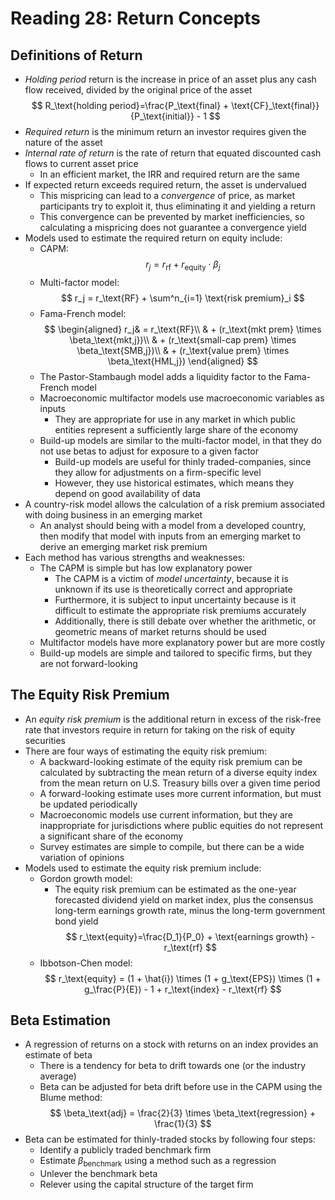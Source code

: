 # Reading 28: Return Concepts

## Definitions of Return

- *Holding period* return is the increase in price of an asset plus any cash flow received, divided by the original price of the asset
$$
R_\text{holding period}=\frac{P_\text{final} + \text{CF}_\text{final}}{P_\text{initial}} - 1
$$
- *Required return* is the minimum return an investor requires given the nature of the asset
- *Internal rate of return* is the rate of return that equated discounted cash flows to current asset price
  - In an efficient market, the IRR and required return are the same
- If expected return exceeds required return, the asset is undervalued
  - This mispricing can lead to a *convergence* of price, as market participants try to exploit it, thus eliminating it and yielding a return
  - This convergence can be prevented by market inefficiencies, so calculating a mispricing does not guarantee a convergence yield
- Models used to estimate the required return on equity include:
  - CAPM:
$$
r_j = r_\text{rf} + r_\text{equity} \cdot \beta_j
$$
  - Multi-factor model:
$$
r_j = r_\text{RF} + \sum^n_{i=1} \text{risk premium}_i
$$
  - Fama-French model:
$$
\begin{aligned}
r_j& = r_\text{RF}\\
& + (r_\text{mkt prem} \times \beta_\text{mkt,j})\\
& + (r_\text{small-cap prem} \times \beta_\text{SMB,j})\\
& + (r_\text{value prem} \times \beta_\text{HML,j})
\end{aligned}
$$
  - The Pastor-Stambaugh model adds a liquidity factor to the Fama-French model
  - Macroeconomic multifactor models use macroeconomic variables as inputs
    - They are appropriate for use in any market in which public entities represent a sufficiently large share of the economy
  - Build-up models are similar to the multi-factor model, in that they do not use betas to adjust for exposure to a given factor
    - Build-up models are useful for thinly traded-companies, since they allow for adjustments on a firm-specific level
    - However, they use historical estimates, which means they depend on good availability of data
- A country-risk model allows the calculation of a risk premium associated with doing business in an emerging market
  - An analyst should being with a model from a developed country, then modify that model with inputs from an emerging market to derive an emerging market risk premium
- Each method has various strengths and weaknesses:
  - The CAPM is simple but has low explanatory power
    - The CAPM is a victim of *model uncertainty*, because it is unknown if its use is theoretically correct and appropriate
    - Furthermore, it is subject to input uncertainty because is it difficult to estimate the appropriate risk premiums accurately
    - Additionally, there is still debate over whether the arithmetic, or geometric means of market returns should be used
  - Multifactor models have more explanatory power but are more costly
  - Build-up models are simple and tailored to specific firms, but they are not forward-looking

## The Equity Risk Premium

- An *equity risk premium* is the additional return in excess of the risk-free rate that investors require in return for taking on the risk of equity securities
- There are four ways of estimating the equity risk premium:
  - A backward-looking estimate of the equity risk premium can be calculated by subtracting the mean return of a diverse equity index from the mean return on U.S. Treasury bills over a given time period
  - A forward-looking estimate uses more current information, but must be updated periodically
  - Macroeconomic models use current information, but they are inappropriate for jurisdictions where public equities do not represent a significant share of the economy
  - Survey estimates are simple to compile, but there can be a wide variation of opinions
- Models used to estimate the equity risk premium include:
  - Gordon growth model: 
    - The equity risk premium can be estimated as the one-year forecasted dividend yield on market index, plus the consensus long-term earnings growth rate, minus the long-term government bond yield
$$
r_\text{equity}=\frac{D_1}{P_0} + \text{earnings growth} - r_\text{rf}
$$
  - Ibbotson-Chen model:
$$
r_\text{equity} = (1 + \hat{i}) \times (1 + g_\text{EPS}) \times (1 + g_\frac{P}{E}) - 1 + r_\text{index} - r_\text{rf}
$$

## Beta Estimation

- A regression of returns on a stock with returns on an index provides an estimate of beta
  - There is a tendency for beta to drift towards one (or the industry average)
  - Beta can be adjusted for beta drift before use in the CAPM using the Blume method:
$$
\beta_\text{adj} = \frac{2}{3} \times \beta_\text{regression} + \frac{1}{3}
$$
- Beta can be estimated for thinly-traded stocks by following four steps:
  - Identify a publicly traded benchmark firm
  - Estimate $\beta_\text{benchmark}$ using a method such as a regression
  - Unlever the benchmark beta
  - Relever using the capital structure of the target firm